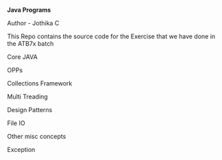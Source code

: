 **Java Programs**

Author - Jothika C

This Repo contains the source code for the Exercise that we have done in the ATB7x batch

Core JAVA

OPPs

Collections Framework

Multi Treading

Design Patterns

File IO

Other misc concepts

Exception
